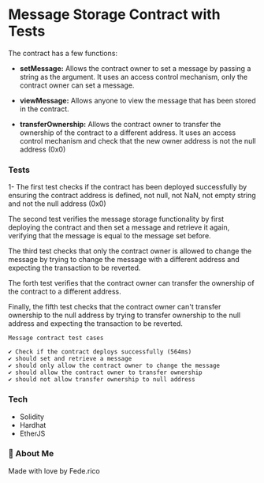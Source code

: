 
# Message Storage Contract with Tests

The contract has a few functions:

- **setMessage:** Allows the contract owner to set a message by passing a string as the argument. It uses an access control mechanism, only the contract owner can set a message.

- **viewMessage:** Allows anyone to view the message that has been stored in the contract.

- **transferOwnership:** Allows the contract owner to transfer the ownership of the contract to a different address. It uses an access control mechanism and check that the new owner address is not the null address (0x0)

### Tests

1- The first test checks if the contract has been deployed successfully by ensuring the contract address is defined, not null, not NaN, not empty string and not the null address (0x0)

The second test verifies the message storage functionality by first deploying the contract and then set a message and retrieve it again, verifying that the message is equal to the message set before.

The third test checks that only the contract owner is allowed to change the message by trying to change the message with a different address and expecting the transaction to be reverted.

The forth test verifies that the contract owner can transfer the ownership of the contract to a different address.

Finally, the fifth test checks that the contract owner can't transfer ownership to the null address by trying to transfer ownership to the null address and expecting the transaction to be reverted.

```
Message contract test cases

✔ Check if the contract deploys successfully (564ms)
✔ should set and retrieve a message
✔ should only allow the contract owner to change the message
✔ should allow the contract owner to transfer ownership
✔ should not allow transfer ownership to null address

```


### Tech
- Solidity
- Hardhat
- EtherJS


### 🚀 About Me

Made with love by Fede.rico

